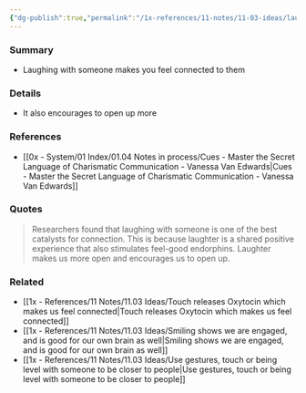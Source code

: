 ```yaml
---
{"dg-publish":true,"permalink":"/1x-references/11-notes/11-03-ideas/laugh-with-someone-to-feel-better-connected-to-them/","title":"Laugh with someone to feel better connected to them","created":"2024-08-18T20:28:38.513+03:00","updated":"2024-08-18T20:47:34.204+03:00"}
---
```



### Summary
- Laughing with someone makes you feel connected to them

### Details
- It also encourages to open up more

### References
- [[0x - System/01 Index/01.04 Notes in process/Cues - Master the Secret Language of Charismatic Communication - Vanessa Van Edwards\|Cues - Master the Secret Language of Charismatic Communication - Vanessa Van Edwards]]

### Quotes
> Researchers found that laughing with someone is one of the best catalysts for connection. This is because laughter is a shared positive experience that also stimulates feel-good endorphins. Laughter makes us more open and encourages us to open up.


### Related
- [[1x - References/11 Notes/11.03 Ideas/Touch releases Oxytocin which makes us feel connected\|Touch releases Oxytocin which makes us feel connected]]
- [[1x - References/11 Notes/11.03 Ideas/Smiling shows we are engaged, and is good for our own brain as well\|Smiling shows we are engaged, and is good for our own brain as well]]
- [[1x - References/11 Notes/11.03 Ideas/Use gestures, touch or being level with someone to be closer to  people\|Use gestures, touch or being level with someone to be closer to  people]]